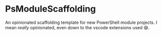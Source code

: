 # PsModuleScaffolding

An opinionated scaffolding template for new PowerShell module projects. I mean _really_ opinionated, even down to the vscode extensions used 😄.
